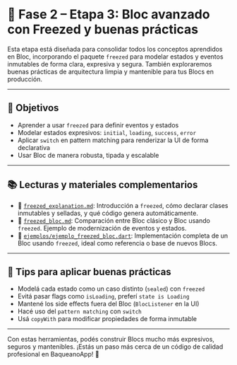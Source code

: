 # 🧩 Fase 2 – Etapa 3: Bloc avanzado con Freezed y buenas prácticas

Esta etapa está diseñada para consolidar todos los conceptos aprendidos en Bloc, incorporando el paquete `freezed` para modelar estados y eventos inmutables de forma clara, expresiva y segura. También exploraremos buenas prácticas de arquitectura limpia y mantenible para tus Blocs en producción.

---

## 🎯 Objetivos
- Aprender a usar `freezed` para definir eventos y estados
- Modelar estados expresivos: `initial`, `loading`, `success`, `error`
- Aplicar `switch` en pattern matching para renderizar la UI de forma declarativa
- Usar Bloc de manera robusta, tipada y escalable

---

## 📚 Lecturas y materiales complementarios

- 📘 [`freezed_explanation.md`](./freezed_explanation.md): Introducción a `freezed`, cómo declarar clases inmutables y selladas, y qué código genera automáticamente.
- 📘 [`freezed_bloc.md`](./freezed_bloc.md): Comparación entre Bloc clásico y Bloc usando `freezed`. Ejemplo de modernización de eventos y estados.
- 🧪 [`ejemplos/ejemplo_freezed_bloc.dart`](./ejemplos/ejemplo_freezed_bloc.dart): Implementación completa de un Bloc usando `freezed`, ideal como referencia o base de nuevos Blocs.

---

## 🧰 Tips para aplicar buenas prácticas
- Modelá cada estado como un caso distinto (`sealed`) con `freezed`
- Evitá pasar flags como `isLoading`, preferí `state is Loading`
- Mantené los side effects fuera del Bloc (`BlocListener` en la UI)
- Hacé uso del `pattern matching` con `switch`
- Usá `copyWith` para modificar propiedades de forma inmutable

---

Con estas herramientas, podés construir Blocs mucho más expresivos, seguros y mantenibles. ¡Estás un paso más cerca de un código de calidad profesional en BaqueanoApp! 🚀
